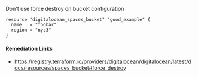 
Don't use force destroy on bucket configuration

```hcl
resource "digitalocean_spaces_bucket" "good_example" {
  name   = "foobar"
  region = "nyc3"
}
```

#### Remediation Links
 - https://registry.terraform.io/providers/digitalocean/digitalocean/latest/docs/resources/spaces_bucket#force_destroy

